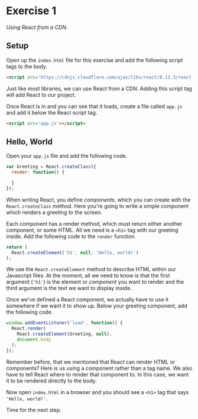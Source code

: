 # Exercise 1
_Using React from a CDN_.

## Setup
Open up the `index.html` file for this exercise and add the following script tags to the body.

```html
<script src='https://cdnjs.cloudflare.com/ajax/libs/react/0.13.3/react.js'></script>
```

Just like most libraries, we can use React from a CDN. Adding this script tag will add React to our project.

Once React is in and you can see that it loads, create a file called `app.js` and add it below the React script tag.

```html
<script src='app.js'></script>
```

## Hello, World
Open your `app.js` file and add the following code.

```js
var Greeting = React.createClass({
  render: function() {

  }
});
```

When writing React, you define _components_, which you can create with the `React.createClass` method. Here you're going to write a simple component which renders a greeting to the screen.

Each component has a render method, which must return either another component, or some HTML. All we need is a `<h1>` tag with our greeting inside. Add the following code to the `render` function.

```js
return (
  React.createElement('h1', null, 'Hello, world!')
);
```

We use the `React.createElement` method to describe HTML within our Javascript files. At the moment, all we need to know is that the first argument (`'h1'`) is the element or _component_ you want to render and the third argument is the text we want to display inside.

Once we've defined a React component, we actually have to use it somewhere if we want it to show up. Below your greeting component, add the following code.

```js
window.addEventListener('load', function() {
  React.render(
    React.createElement(Greeting, null),
    document.body
  );
});
```

Remember before, that we mentioned that React can render HTML or components? Here is us using a component rather than a tag name. We also have to tell React where to render that component to. In this case, we want it to be rendered directly to the body.

Now open `index.html` in a browser and you should see a `<h1>` tag that says `'Hello, world!'`.

Time for the next step.

